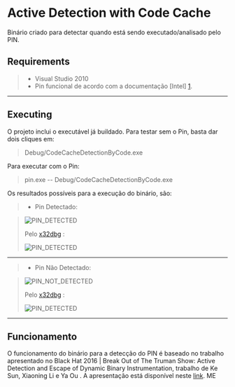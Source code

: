 Active Detection with Code Cache
===================

Binário criado para detectar quando está sendo executado/analisado pelo PIN.

Requirements
-------------
> - Visual Studio 2010
> -  Pin funcional de acordo com a documentação [Intel] [1].

----------

Executing
-------------

O projeto inclui o executável já buildado.
Para testar sem o Pin, basta dar dois cliques em:
> Debug/CodeCacheDetectionByCode.exe

Para executar com o Pin:
>pin.exe -- Debug/CodeCacheDetectionByCode.exe

Os resultados possíveis para a execução do binário, são:

> * Pin Detectado:
  
  
> ![PIN_DETECTED](http://i.imgur.com/dGglmPo.png)
>
>Pelo [x32dbg](https://github.com/x64dbg) :
>
>![PIN_DETECTED](http://i.imgur.com/hMFNqfF.png)

----------     


> + Pin Não Detectado:
  
  
> ![PIN_NOT_DETECTED](http://i.imgur.com/4ISJvwW.png)
>
>Pelo [x32dbg](https://github.com/x64dbg) :
>
>![PIN_DETECTED](http://i.imgur.com/D3aFkYZ.png)


----------
Funcionamento
-------------------
O funcionamento do binário para a detecção do PIN é baseado no trabalho apresentado no Black Hat 2016 | Break Out of The Truman Show: Active Detection and Escape of Dynamic Binary Instrumentation, trabalho de Ke Sun, Xiaoning Li e Ya Ou . A apresentação está disponível neste [link](https://www.blackhat.com/docs/asia-16/materials/asia-16-Sun-Break-Out-Of-The-Truman-Show-Active-Detection-And-Escape-Of-Dynamic-Binary-Instrumentation.pdf).
ME

  [1]: https://software.intel.com/en-us/articles/pin-a-dynamic-binary-instrumentation-tool
  [2]: http://daringfireball.net/projects/markdown/syntax "Markdown"
  [3]: https://github.com/jmcmanus/pagedown-extra "Pagedown Extra"
  [4]: http://meta.math.stackexchange.com/questions/5020/mathjax-basic-tutorial-and-quick-reference
  [5]: https://code.google.com/p/google-code-prettify/
  [6]: http://highlightjs.org/
  [7]: http://bramp.github.io/js-sequence-diagrams/
  [8]: http://adrai.github.io/flowchart.js/
